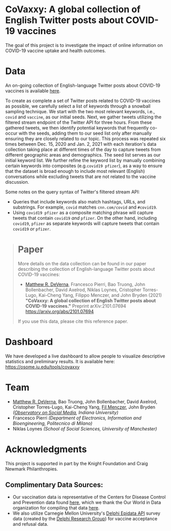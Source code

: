 # CoVaxxy: A global collection of English Twitter posts about COVID-19 vaccines 

The goal of this project is to investigate the impact of online information on COVID-19 vaccine uptake and health outcomes. 

# Data

An on-going collection of English-language Twitter posts about COVID-19 vaccines is available [here](https://zenodo.org/record/4530212).

To create as complete a set of Twitter posts related to COVID-19 vaccines as possible, we carefully select a list of keywords through a snowball sampling technique. We start with the two most relevant keywords, i.e., `covid` and `vaccine`, as our initial seeds.
Next, we gather tweets utilizing the filtered stream endpoint of the Twitter API for three hours. From these gathered tweets, we then identify potential keywords that frequently co-occur with the seeds, adding them to our seed list only after manually ensuring they are closely related to our topic. This process was repeated six times between Dec. 15, 2020 and Jan. 2, 2021 with each iteration's data collection taking place at different times of the day to capture tweets from different geographic areas and demographics. The seed list serves as our initial keyword list.
We further refine the keyword list by manually combining certain keywords into composites (e.g.`covid19 pfizer`), as a way to ensure that the dataset is broad enough to include most relevant (English) conversations while excluding tweets that are not related to the vaccine discussion. 

Some notes on the query syntax of Twitter's filtered stream API: 
* Queries that include keywords also match hashtags, URLs, and substrings. For example, `covid` matches `cnn.com/covid` and `#covid19`.
* Using `covid19 pfizer` as a composite matching phrase will capture tweets that contain `covid19` *and* `pfizer`. On the other hand, including `covid19`, `pfizer` as separate keywords will capture tweets that contain `covid19` *or* `pfizer`.

> # Paper
> More details on the data collection can be found in our paper describing the collection of English-language Twitter posts about COVID-19 vaccines:
>
> * [Matthew R. DeVerna](https://www.matthewdeverna.com/), Francesco Pierri, Bao Truong, John Bollenbacher, David Axelrod, Niklas Loynes, Cristopher Torres-Lugo, Kai-Cheng Yang, Filippo Menczer, and John Bryden (2021) **"CoVaxxy: A global collection of English Twitter posts about COVID-19 vaccines."** Preprint arXiv:2101.07694 https://arxiv.org/abs/2101.07694
>
> If you use this data, please cite this reference paper.

# Dashboard

We have developed a live dashboard to allow people to visualize descriptive statistics and preliminary results. It is available here: https://osome.iu.edu/tools/covaxxy

# Team

* [Matthew R. DeVerna](https://www.matthewdeverna.com/), Bao Truong, John Bollenbacher, David Axelrod, Cristopher Torres-Lugo, Kai-Cheng Yang, [Fil Menczer](https://cnets.indiana.edu/fil/), John Bryden *([Observatory on Social Media](https://osome.iu.edu/), Indiana University)* 
* Francesco Pierri *(Department of Electronics, Information and Bioengineering, Politecnico di Milano)* 
* Niklas Loynes *(School of Social Sciences, University of Manchester)*

# Acknowledgments

This project is supported in part by the Knight Foundation and Craig Newmark Philanthropies.

## Complimentary Data Sources:
* Our vaccination data is representative of the Centers for Disease Control and Prevention data found [here](https://covid.cdc.gov/covid-data-tracker/#vaccinations), which we thank the Our World in Data organization for compiling that data [here](https://github.com/owid/covid-19-data/blob/master/public/data/vaccinations/us_state_vaccinations.csv).
* We also utilize Carnegie Mellon University's [Delphi Epidata API](https://cmu-delphi.github.io/delphi-epidata/api/covidcast-signals/fb-survey.html#vaccination-indicators) survey data (created by the [Delphi Research Group](https://delphi.cmu.edu/about/)) for vaccine acceptance and refusal data.
